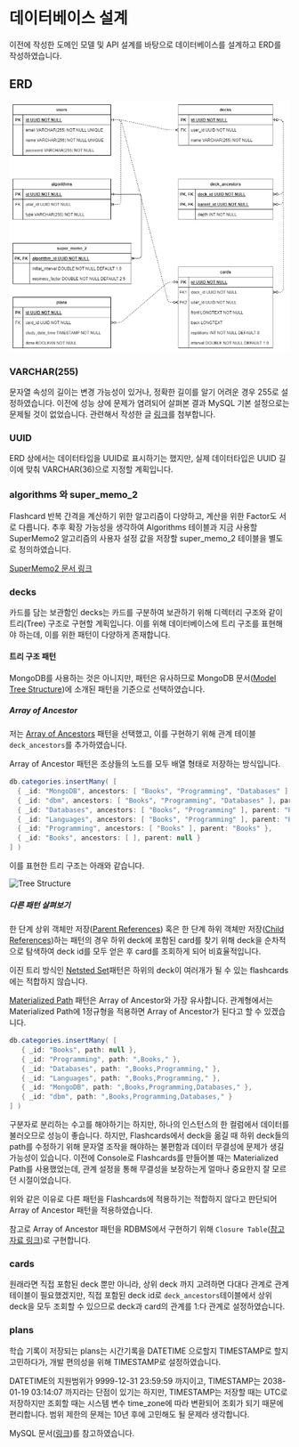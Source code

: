 # 데이터베이스 설계

이전에 작성한 도메인 모델 및 API 설계를 바탕으로 데이터베이스를 설계하고 ERD를 작성하였습니다.

## ERD

![ERD](./img/0002.design_database/erd.png)

### VARCHAR(255)

문자열 속성의 길이는 변경 가능성이 있거나, 정확한 길이를 알기 어려운 경우 255로 설정하였습니다. 이전에 성능 상에 문제가 염려되어 살펴본 결과 MySQL 기본 설정으로는 문제될 것이 없었습니다. 관련해서 작성한 글 [링크](https://limvik.github.io/posts/is-varchar-255-okay/)를 첨부합니다.

### UUID

ERD 상에서는 데이터타입을 UUID로 표시하기는 했지만, 실제 데이터타입은 UUID 길이에 맞춰 VARCHAR(36)으로 지정할 계획입니다.

### algorithms 와 super_memo_2

Flashcard 반복 간격을 계산하기 위한 알고리즘이 다양하고, 계산을 위한 Factor도 서로 다릅니다. 추후 확장 가능성을 생각하여 Algorithms 테이블과 지금 사용할 SuperMemo2 알고리즘의 사용자 설정 값을 저장할 super_memo_2 테이블을 별도로 정의하였습니다.

[SuperMemo2 문서 링크](https://www.super-memory.com/english/ol/sm2.htm)

### decks

카드를 담는 보관함인 decks는 카드를 구분하여 보관하기 위해 디렉터리 구조와 같이 트리(Tree) 구조로 구현할 계획입니다. 이를 위해 데이터베이스에 트리 구조를 표현해야 하는데, 이를 위한 패턴이 다양하게 존재합니다.

#### 트리 구조 패턴

MongoDB를 사용하는 것은 아니지만, 패턴은 유사하므로 MongoDB 문서([Model Tree Structure](https://www.mongodb.com/docs/manual/applications/data-models-tree-structures/))에 소개된 패턴을 기준으로 선택하였습니다.

##### Array of Ancestor

저는 [Array of Ancestors](https://www.mongodb.com/docs/manual/tutorial/model-tree-structures-with-ancestors-array/) 패턴을 선택했고, 이를 구현하기 위해 관계 테이블 `deck_ancestors`를 추가하였습니다.

Array of Ancestor 패턴은 조상들의 노드를 모두 배열 형태로 저장하는 방식입니다.

```java
db.categories.insertMany( [
  { _id: "MongoDB", ancestors: [ "Books", "Programming", "Databases" ], parent: "Databases" },
  { _id: "dbm", ancestors: [ "Books", "Programming", "Databases" ], parent: "Databases" },
  { _id: "Databases", ancestors: [ "Books", "Programming" ], parent: "Programming" },
  { _id: "Languages", ancestors: [ "Books", "Programming" ], parent: "Programming" },
  { _id: "Programming", ancestors: [ "Books" ], parent: "Books" },
  { _id: "Books", ancestors: [ ], parent: null }
] )
```

이를 표현한 트리 구조는 아래와 같습니다.

![Tree Structure](https://www.mongodb.com/docs/manual/images/data-model-tree.bakedsvg.svg)

##### 다른 패턴 살펴보기

한 단계 상위 객체만 저장([Parent References](https://www.mongodb.com/docs/manual/tutorial/model-tree-structures-with-parent-references/)) 혹은 한 단계 하위 객체만 저장([Child References](https://www.mongodb.com/docs/manual/tutorial/model-tree-structures-with-child-references/))하는 패턴의 경우 하위 deck에 포함된 card를 찾기 위해 deck을 순차적으로 탐색하여 deck id를 모두 얻은 후 card를 조회하게 되어 비효율적입니다.

이진 트리 방식인 [Netsted Set](https://www.mongodb.com/docs/manual/tutorial/model-tree-structures-with-nested-sets/)패턴은 하위의 deck이 여러개가 될 수 있는 flashcards에는 적합하지 않습니다.

[Materialized Path](https://www.mongodb.com/docs/manual/tutorial/model-tree-structures-with-materialized-paths/) 패턴은 Array of Ancestor와 가장 유사합니다. 관계형에서는 Materialized Path에 1정규형을 적용하면 Array of Ancestor가 된다고 할 수 있겠습니다.

```java
db.categories.insertMany( [
   { _id: "Books", path: null },
   { _id: "Programming", path: ",Books," },
   { _id: "Databases", path: ",Books,Programming," },
   { _id: "Languages", path: ",Books,Programming," },
   { _id: "MongoDB", path: ",Books,Programming,Databases," },
   { _id: "dbm", path: ",Books,Programming,Databases," }
] )
```

구분자로 분리하는 수고를 해야하기는 하지만, 하나의 인스턴스의 한 컬럼에서 데이터를 불러오므로 성능이 좋습니다. 하지만, Flashcards에서 deck을 옮길 때 하위 deck들의 path를 수정하기 위해 문자열 조작을 해야하는 불편함과 데이터 무결성에 문제가 생길 가능성이 있습니다. 이전에 Console로 Flashcards를 만들어볼 때는 Materialized Path를 사용했었는데, 관계 설정을 통해 무결성을 보장하는게 얼마나 중요한지 잘 모르던 시절이었습니다.

위와 같은 이유로 다른 패턴을 Flashcards에 적용하기는 적합하지 않다고 판단되어 Array of Ancestor 패턴을 적용하였습니다.

참고로 Array of Ancestor 패턴을 RDBMS에서 구현하기 위해 `Closure Table`([참고 자료 링크](https://www.baeldung.com/cs/storing-tree-in-rdb#bd-closure-tables))로 구현합니다.

### cards

원래라면 직접 포함된 deck 뿐만 아니라, 상위 deck 까지 고려하면 다대다 관계로 관계 테이블이 필요했겠지만, 직접 포함된 deck id로 `deck_ancestors`테이블에서 상위 deck을 모두 조회할 수 있으므로 deck과 card의 관계를 1:다 관계로 설정하였습니다.

### plans

학습 기록이 저장되는 plans는 시간기록을 DATETIME 으로할지 TIMESTAMP로 할지 고민하다가, 개발 편의성을 위해 TIMESTAMP로 설정하였습니다.

DATETIME의 지원범위가 9999-12-31 23:59:59 까지이고, TIMESTAMP는 2038-01-19 03:14:07 까지라는 단점이 있기는 하지만, TIMESTAMP는 저장할 때는 UTC로 저장하지만 조회할 때는 시스템 변수 time_zone에 따라 변환되어 조회가 되기 때문에 편리합니다. 범위 제한의 문제는 10년 후에 고민해도 될 문제라 생각합니다.

MySQL 문서([링크](https://dev.mysql.com/doc/refman/8.1/en/datetime.html))를 참고하였습니다.